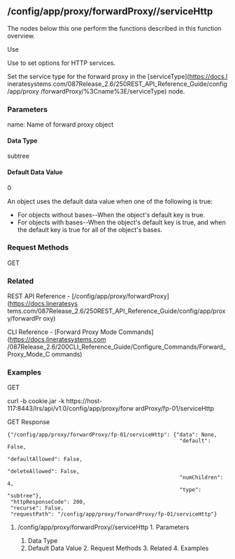 ## /config/app/proxy/forwardProxy/<name>/serviceHttp

The nodes below this one perform the functions described in this function
overview.

Use

Use to set options for HTTP services.

Set the service type for the forward proxy in the [serviceType](https://docs.l
ineratesystems.com/087Release_2.6/250REST_API_Reference_Guide/config/app/proxy
/forwardProxy/%3Cname%3E/serviceType) node.

### Parameters

name: Name of forward proxy object

#### Data Type

subtree

#### Default Data Value

0

An object uses the default data value when one of the following is true:

  * For objects without bases--When the object's default key is true.
  * For objects with bases--When the object's default key is true, and when the default key is true for all of the object's bases.

### Request Methods

GET

### Related

REST API Reference - [/config/app/proxy/forwardProxy](https://docs.lineratesys
tems.com/087Release_2.6/250REST_API_Reference_Guide/config/app/proxy/forwardPr
oxy)

CLI Reference - [Forward Proxy Mode Commands](https://docs.lineratesystems.com
/087Release_2.6/200CLI_Reference_Guide/Configure_Commands/Forward_Proxy_Mode_C
ommands)

### Examples

GET

curl -b cookie.jar -k https://host-117:8443/lrs/api/v1.0/config/app/proxy/forw
ardProxy/fp-01/serviceHttp

GET Response

    
    {"/config/app/proxy/forwardProxy/fp-01/serviceHttp": {"data": None,
                                                           "default": False,
                                                           "defaultAllowed": False,
                                                           "deleteAllowed": False,
                                                           "numChildren": 4,
                                                           "type": "subtree"},
     "httpResponseCode": 200,
     "recurse": False,
     "requestPath": "/config/app/proxy/forwardProxy/fp-01/serviceHttp"}
    

  1. /config/app/proxy/forwardProxy/<name>/serviceHttp
    1. Parameters
      1. Data Type
      2. Default Data Value
    2. Request Methods
    3. Related
    4. Examples

